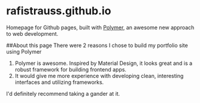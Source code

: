 rafistrauss.github.io
=====================

Homepage for Github pages, built with [Polymer](https://www.polymer-project.org/), an awesome new approach to web development.

##About this page
There were 2 reasons I chose to build my portfolio site using Polymer

1. Polymer is awesome. Inspired by Material Design, it looks great and is a robust framework for building frontend apps.
2. It would give me more experience with developing clean, interesting interfaces and utilizing frameworks.

I'd definitely recommend taking a gander at it. 
